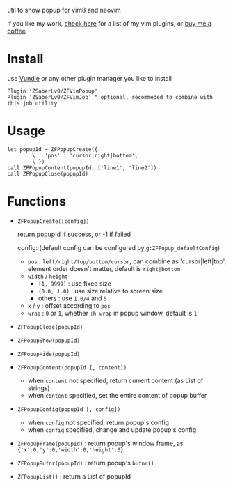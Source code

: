 
util to show popup for vim8 and neovim

if you like my work, [check here](https://github.com/ZSaberLv0?utf8=%E2%9C%93&tab=repositories&q=ZFVim) for a list of my vim plugins,
or [buy me a coffee](https://github.com/ZSaberLv0/ZSaberLv0)


# Install

use [Vundle](https://github.com/VundleVim/Vundle.vim) or any other plugin manager you like to install

```
Plugin 'ZSaberLv0/ZFVimPopup'
Plugin 'ZSaberLv0/ZFVimJob' " optional, recommeded to combine with this job utility
```

# Usage

```
let popupId = ZFPopupCreate({
        \   'pos' : 'cursor|right|bottom',
        \ })
call ZFPopupContent(popupId, ['line1', 'line2'])
call ZFPopupClose(popupId)
```

# Functions

* `ZFPopupCreate([config])`

    return popupId if success, or -1 if failed

    config: (default config can be configured by `g:ZFPopup_defaultConfig`)

    * `pos` : `left/right/top/bottom/cursor`,
        can combine as 'cursor|left|top',
        element order doesn't matter,
        default is `right|bottom`
    * `width` / `height`
        * `[1, 9999)` : use fixed size
        * `(0.0, 1.0)` : use size relative to screen size
        * others : use `1.0/4` and `5`
    * `x` / `y` : offset according to `pos`
    * `wrap` : `0` or `1`, whether `:h wrap` in popup window,
        default is `1`

* `ZFPopupClose(popupId)`
* `ZFPopupShow(popupId)`
* `ZFPopupHide(popupId)`
* `ZFPopupContent(popupId [, content])`
    * when `content` not specified, return current content (as List of strings)
    * when `content` specified, set the entire content of popup buffer
* `ZFPopupConfig(popupId [, config])`
    * when `config` not specified, return popup's config
    * when `config` specified, change and update popup's config
* `ZFPopupFrame(popupId)` : return popup's window frame, as `{'x':0,'y':0,'width':0,'height':0}`
* `ZFPopupBufnr(popupId)` : return popup's `bufnr()`
* `ZFPopupList()` : return a List of popupId

